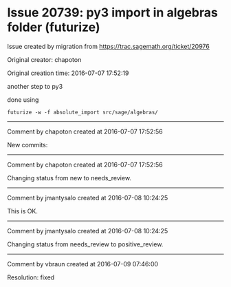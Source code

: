 # Issue 20739: py3 import in algebras folder (futurize)

Issue created by migration from https://trac.sagemath.org/ticket/20976

Original creator: chapoton

Original creation time: 2016-07-07 17:52:19

another step to py3

done using

```
futurize -w -f absolute_import src/sage/algebras/
```



---

Comment by chapoton created at 2016-07-07 17:52:56

New commits:


---

Comment by chapoton created at 2016-07-07 17:52:56

Changing status from new to needs_review.


---

Comment by jmantysalo created at 2016-07-08 10:24:25

This is OK.


---

Comment by jmantysalo created at 2016-07-08 10:24:25

Changing status from needs_review to positive_review.


---

Comment by vbraun created at 2016-07-09 07:46:00

Resolution: fixed
